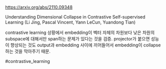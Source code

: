 https://arxiv.org/abs/2110.09348

Understanding Dimensional Collapse in Contrastive Self-supervised Learning (Li Jing, Pascal Vincent, Yann LeCun, Yuandong Tian)

contrastive learning 상황에서 embedding이 벡터 자체의 차원보다 낮은 차원의 subspace에 대해서만 span하는 문제가 있다는 것을 검증. projector가 붙으면 성능이 향상되는 것도 output과 embedding 사이에 끼어들어서 embedding이 collapse 하는 것을 막아주기 때문.

#contrastive_learning